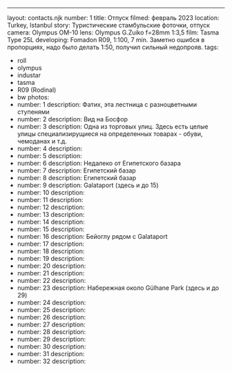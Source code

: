 ---
layout: contacts.njk
number: 1
title: Отпуск
filmed: февраль 2023
location: Turkey, Istanbul
story: Туристические стамбульские фоточки, отпуск
camera: Olympus OM-10
lens: Olympus G.Zuiko f=28mm 1:3,5
film: Tasma Type 25L
developing: Fomadon R09, 1:100, 7 min. Заметно ошибся в пропорциях, надо было делать 1:50, получил сильный недопрояв.
tags:
  - roll
  - olympus
  - industar
  - tasma
  - R09 (Rodinal)
  - bw
photos:
  - number: 1
    description: Фатих, эта лестница с разноцветными ступенями
  - number: 2
    description: Вид на Босфор
  - number: 3
    description: Одна из торговых улиц. Здесь есть целые улицы специализирущиеся на определенных товарах - обуви, чемоданах и т.д.
  - number: 4
    description:
  - number: 5
    description:
  - number: 6
    description: Недалеко от Египетского базара
  - number: 7
    description: Египетский базар
  - number: 8
    description: Египетский базар
  - number: 9
    description: Galataport (здесь и до 15)
  - number: 10
    description:
  - number: 11
    description:
  - number: 12
    description:
  - number: 13
    description:
  - number: 14
    description:
  - number: 15
    description:
  - number: 16
    description: Бейоглу рядом с Galataport
  - number: 17
    description:
  - number: 18
    description:
  - number: 19
    description:
  - number: 20
    description:
  - number: 21
    description:
  - number: 22
    description:
  - number: 23
    description: Набережная около Gülhane Park (здесь и до 29)
  - number: 24
    description:
  - number: 25
    description:
  - number: 26
    description:
  - number: 27
    description:
  - number: 28
    description:
  - number: 29
    description:
  - number: 30
    description:
  - number: 31
    description:
  - number: 32
    description:

